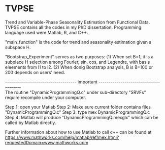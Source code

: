 # TVPSE
Trend and Variable-Phase Seasonality Estimation from Functional Data.
TVPSE contains all the codes in my PhD dissertation. Programming language used were Matlab, R, and C++.

"main_function" is the code for trend and seasonality estimation given a subspace H.

"Bootstrap_Experiment" serves as two purposes: 
(1) When set B=1, it is a subplace H selection among Fourier, sin, cos, and Legendre,
   with basis eleements from l1 to l2.
(2) When donig Bootstrap analysis, B is B=100 or 200 depends on users' need.

------------------------------------ important ---------------------------------------<br>
The routine "DynamicProgrammingQ.c" under sub-directory "SRVFs"
require recompile under your computer.

Step 1: open your Matlab
Step 2: Make sure current folder contains files "DynamicProgrammingQ.c"
Step 3: type mex DynamicProgrammingQ.c
Step 4: Matlab will produce "DynamicProgrammingQ.mexglx" which can be called by Matlab directly.

Further information about how to use Matlab to call c++ can be found at 
https://www.mathworks.com/help/matlab/ref/mex.html?requestedDomain=www.mathworks.com
